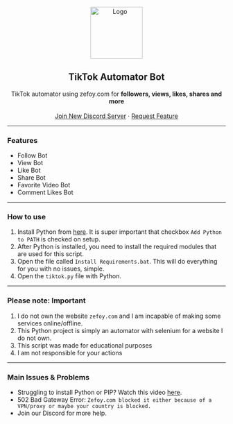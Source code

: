 
<br/>
<div align="center">
  <a href="https://github.com/useragents/Zefoy-TikTok-Automator">
    <img src="https://www.edigitalagency.com.au/wp-content/uploads/TikTok-icon-glyph.png" alt="Logo" width="120" height="120">
  </a>
  
  <h2 align="center">TikTok Automator Bot</h3>

  <p align="center">
    TikTok automator using zefoy.com for <b>followers, views, likes, shares and more</b>
    <br />
    <br />
    <a href="https://discord.gg/KRjZ58MfDD">Join New Discord Server</a>
    ·
    <a href="https://github.com/useragents/Zefoy-TikTok-Automator/issues">Request Feature</a>
    
  </p>
</div>
  
---------------------------------------

### Features
* Follow Bot
* View Bot
* Like Bot
* Share Bot
* Favorite Video Bot
* Comment Likes Bot

---------------------------------------

### How to use

1. Install Python from <a href="https://www.python.org/ftp/python/3.9.2/python-3.9.2-amd64.exe">here</a>. It is super important that checkbox `Add Python to PATH` is checked on setup.
2. After Python is installed, you need to install the required modules that are used for this script. 
3. Open the file called `Install Requirements.bat`. This will do everything for you with no issues, simple.
4. Open the `tiktok.py` file with Python. 

---------------------------------------
### Please note: Important
1. I do not own the website `zefoy.com` and I am incapable of making some services online/offline.
2. This Python project is simply an automator with selenium for a website I do not own.
3. This script was made for educational purposes
4. I am not responsible for your actions

---------------------------------------
### Main Issues & Problems

* Struggling to install Python or PIP? Watch this video <a href="https://youtu.be/dYfKJMPNMDw?t=52">here</a>. 
* 502 Bad Gateway Error: `Zefoy.com blocked it either because of a VPN/proxy or maybe your country is blocked.`
* Join our Discord for more help.
